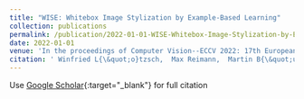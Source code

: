 ```yaml
---
title: "WISE: Whitebox Image Stylization by Example-Based Learning"
collection: publications
permalink: /publication/2022-01-01-WISE-Whitebox-Image-Stylization-by-Example-Based-Learning
date: 2022-01-01
venue: 'In the proceedings of Computer Vision--ECCV 2022: 17th European Conference, Tel Aviv, Israel, October 23--27, 2022, Proceedings, Part XVII'
citation: ' Winfried L{\&quot;o}tzsch,  Max Reimann,  Martin B{\&quot;u}ssemeyer,  Amir Semmo,  J{\&quot;u}rgen D{\&quot;o}llner,  Matthias Trapp, &quot;WISE: Whitebox Image Stylization by Example-Based Learning.&quot; In the proceedings of Computer Vision--ECCV 2022: 17th European Conference, Tel Aviv, Israel, October 23--27, 2022, Proceedings, Part XVII, 2022.'
---
```

Use [Google Scholar](https://scholar.google.com/scholar?q=WISE:+Whitebox+Image+Stylization+by+Example+Based+Learning){:target="_blank"} for full citation